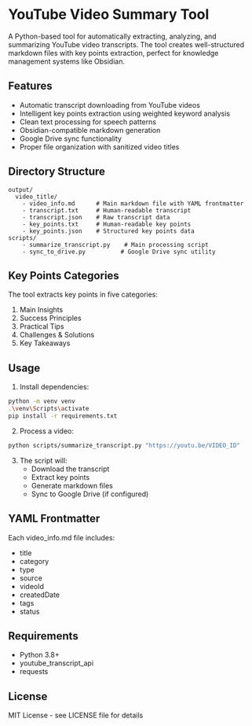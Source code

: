 # YouTube Video Summary Tool

A Python-based tool for automatically extracting, analyzing, and summarizing YouTube video transcripts. The tool creates well-structured markdown files with key points extraction, perfect for knowledge management systems like Obsidian.

## Features

- Automatic transcript downloading from YouTube videos
- Intelligent key points extraction using weighted keyword analysis
- Clean text processing for speech patterns
- Obsidian-compatible markdown generation
- Google Drive sync functionality
- Proper file organization with sanitized video titles

## Directory Structure

```
output/
  video_title/
    - video_info.md      # Main markdown file with YAML frontmatter
    - transcript.txt     # Human-readable transcript
    - transcript.json    # Raw transcript data
    - key_points.txt     # Human-readable key points
    - key_points.json    # Structured key points data
scripts/
    - summarize_transcript.py    # Main processing script
    - sync_to_drive.py          # Google Drive sync utility
```

## Key Points Categories

The tool extracts key points in five categories:
1. Main Insights
2. Success Principles
3. Practical Tips
4. Challenges & Solutions
5. Key Takeaways

## Usage

1. Install dependencies:
```bash
python -m venv venv
.\venv\Scripts\activate
pip install -r requirements.txt
```

2. Process a video:
```bash
python scripts/summarize_transcript.py "https://youtu.be/VIDEO_ID"
```

3. The script will:
   - Download the transcript
   - Extract key points
   - Generate markdown files
   - Sync to Google Drive (if configured)

## YAML Frontmatter

Each video_info.md file includes:
- title
- category
- type
- source
- videoId
- createdDate
- tags
- status

## Requirements

- Python 3.8+
- youtube_transcript_api
- requests

## License

MIT License - see LICENSE file for details
